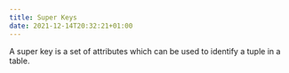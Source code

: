 ```yaml
---
title: Super Keys
date: 2021-12-14T20:32:21+01:00
---
```


A super key is a set of attributes which can be used to identify a tuple in a table. 